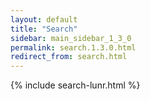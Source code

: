```yaml
---
layout: default
title: "Search"
sidebar: main_sidebar_1_3_0
permalink: search.1.3.0.html
redirect_from: search.html
---
```


{% include search-lunr.html %}
